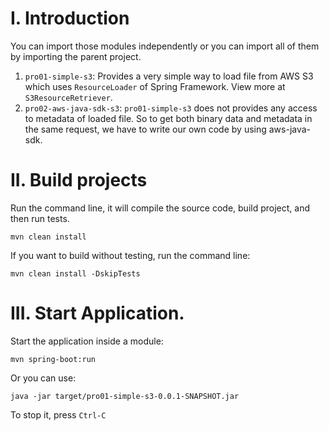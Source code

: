 # I. Introduction
You can import those modules independently or you can import all of them by importing the parent project.

1. `pro01-simple-s3`: Provides a very simple way to load file from AWS S3 which uses `ResourceLoader` of Spring Framework.
View more at `S3ResourceRetriever`.
2. `pro02-aws-java-sdk-s3`: `pro01-simple-s3` does not provides any access to metadata of loaded file. 
So to get both binary data and metadata in the same request, we have to write our own code by using aws-java-sdk.
 
# II. Build projects
Run the command line, it will compile the source code, build project, and then run tests.
```
mvn clean install 
```

If you want to build without testing, run the command line:
```
mvn clean install -DskipTests 
```

# III. Start Application.

Start the application inside a module:
```
mvn spring-boot:run 
``` 
Or you can use:
```
java -jar target/pro01-simple-s3-0.0.1-SNAPSHOT.jar 
```

To stop it, press `Ctrl-C`
